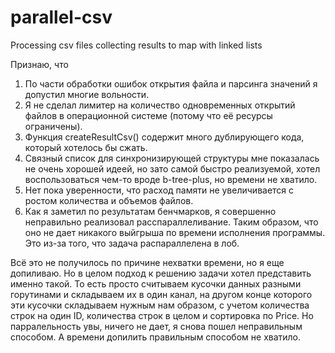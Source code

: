 # parallel-csv
Processing csv files collecting results to map with linked lists

Признаю, что 
1) По части обработки ошибок открытия файла и парсинга значений я допустил многие вольности. 
2) Я не сделал лимитер на количество одновременных открытий файлов в
операционной системе (потому что её ресурсы ограничены).
3) Функция createResultCsv() содержит много дублирующего кода, который хотелось бы сжать.
4) Связный список для синхронизирующей структуры мне показалась не очень хорошей идеей, но зато самой быстро реализуемой, 
хотел воспользоваться чем-то вроде b-tree-plus, но времени не хватило.
5) Нет пока уверенности, что расход памяти не увеличивается с ростом количества и объемов файлов.
6) Как я заметил по результатам бенчмарков, я совершенно неправильно реализовал расспараллеливание. Таким образом, что оно не дает никакого выйгрыша по времени исполнения программы. Это из-за того, что задача распараллелена в лоб.

Всё это не получилось по причине нехватки времени, но я еще допиливаю. Но в целом подход к решению задачи хотел представить именно такой. То есть просто считываем кусочки данных разными горутинами и складываем их в один канал, на другом конце которого эти кусочки складываем нужным нам образом, с учетом количества строк на один ID, количества строк в целом и сортировка по Price. Но парралельность увы, ничего не дает, я снова пошел неправильным способом. А времени допилить правильным способом не хватило.
